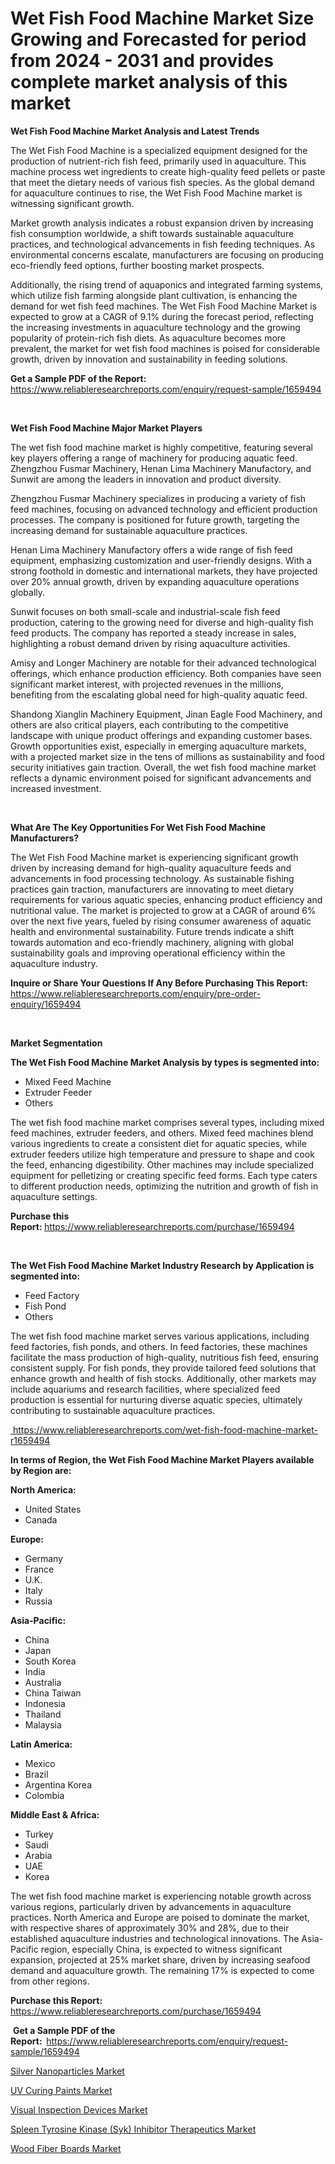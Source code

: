 <p><h1>Wet Fish Food Machine Market Size Growing and Forecasted for period from 2024 - 2031 and provides complete market analysis of this market</h1></p><p><strong>Wet Fish Food Machine Market Analysis and Latest Trends</strong></p>
<p><p>The Wet Fish Food Machine is a specialized equipment designed for the production of nutrient-rich fish feed, primarily used in aquaculture. This machine process wet ingredients to create high-quality feed pellets or paste that meet the dietary needs of various fish species. As the global demand for aquaculture continues to rise, the Wet Fish Food Machine market is witnessing significant growth.</p><p>Market growth analysis indicates a robust expansion driven by increasing fish consumption worldwide, a shift towards sustainable aquaculture practices, and technological advancements in fish feeding techniques. As environmental concerns escalate, manufacturers are focusing on producing eco-friendly feed options, further boosting market prospects. </p><p>Additionally, the rising trend of aquaponics and integrated farming systems, which utilize fish farming alongside plant cultivation, is enhancing the demand for wet fish feed machines. The Wet Fish Food Machine Market is expected to grow at a CAGR of 9.1% during the forecast period, reflecting the increasing investments in aquaculture technology and the growing popularity of protein-rich fish diets. As aquaculture becomes more prevalent, the market for wet fish food machines is poised for considerable growth, driven by innovation and sustainability in feeding solutions.</p></p>
<p><strong>Get a Sample PDF of the Report:&nbsp;</strong> <a href="https://www.reliableresearchreports.com/enquiry/request-sample/1659494?utm_campaign=33&utm_medium=2&utm_source=Github&utm_content=ia&utm_term=09122024&utm_id=wet-fish-food-machine">https://www.reliableresearchreports.com/enquiry/request-sample/1659494</a></p>
<p>&nbsp;</p>
<p><strong>Wet Fish Food Machine Major Market Players</strong></p>
<p><p>The wet fish food machine market is highly competitive, featuring several key players offering a range of machinery for producing aquatic feed. Zhengzhou Fusmar Machinery, Henan Lima Machinery Manufactory, and Sunwit are among the leaders in innovation and product diversity. </p><p>Zhengzhou Fusmar Machinery specializes in producing a variety of fish feed machines, focusing on advanced technology and efficient production processes. The company is positioned for future growth, targeting the increasing demand for sustainable aquaculture practices. </p><p>Henan Lima Machinery Manufactory offers a wide range of fish feed equipment, emphasizing customization and user-friendly designs. With a strong foothold in domestic and international markets, they have projected over 20% annual growth, driven by expanding aquaculture operations globally.</p><p>Sunwit focuses on both small-scale and industrial-scale fish feed production, catering to the growing need for diverse and high-quality fish feed products. The company has reported a steady increase in sales, highlighting a robust demand driven by rising aquaculture activities.</p><p>Amisy and Longer Machinery are notable for their advanced technological offerings, which enhance production efficiency. Both companies have seen significant market interest, with projected revenues in the millions, benefiting from the escalating global need for high-quality aquatic feed.</p><p>Shandong Xianglin Machinery Equipment, Jinan Eagle Food Machinery, and others are also critical players, each contributing to the competitive landscape with unique product offerings and expanding customer bases. Growth opportunities exist, especially in emerging aquaculture markets, with a projected market size in the tens of millions as sustainability and food security initiatives gain traction. Overall, the wet fish food machine market reflects a dynamic environment poised for significant advancements and increased investment.</p></p>
<p>&nbsp;</p>
<p><strong>What Are The Key Opportunities For Wet Fish Food Machine Manufacturers?</strong></p>
<p><p>The Wet Fish Food Machine market is experiencing significant growth driven by increasing demand for high-quality aquaculture feeds and advancements in food processing technology. As sustainable fishing practices gain traction, manufacturers are innovating to meet dietary requirements for various aquatic species, enhancing product efficiency and nutritional value. The market is projected to grow at a CAGR of around 6% over the next five years, fueled by rising consumer awareness of aquatic health and environmental sustainability. Future trends indicate a shift towards automation and eco-friendly machinery, aligning with global sustainability goals and improving operational efficiency within the aquaculture industry.</p></p>
<p><strong>Inquire or Share Your Questions If Any Before Purchasing This Report:</strong> <a href="https://www.reliableresearchreports.com/enquiry/pre-order-enquiry/1659494?utm_campaign=33&utm_medium=2&utm_source=Github&utm_content=ia&utm_term=09122024&utm_id=wet-fish-food-machine">https://www.reliableresearchreports.com/enquiry/pre-order-enquiry/1659494</a></p>
<p>&nbsp;</p>
<p><strong>Market Segmentation</strong></p>
<p><strong>The Wet Fish Food Machine Market Analysis by types is segmented into:</strong></p>
<p><ul><li>Mixed Feed Machine</li><li>Extruder Feeder</li><li>Others</li></ul></p>
<p><p>The wet fish food machine market comprises several types, including mixed feed machines, extruder feeders, and others. Mixed feed machines blend various ingredients to create a consistent diet for aquatic species, while extruder feeders utilize high temperature and pressure to shape and cook the feed, enhancing digestibility. Other machines may include specialized equipment for pelletizing or creating specific feed forms. Each type caters to different production needs, optimizing the nutrition and growth of fish in aquaculture settings.</p></p>
<p><strong>Purchase this Report:&nbsp;</strong><a href="https://www.reliableresearchreports.com/purchase/1659494?utm_campaign=33&utm_medium=2&utm_source=Github&utm_content=ia&utm_term=09122024&utm_id=wet-fish-food-machine">https://www.reliableresearchreports.com/purchase/1659494</a></p>
<p>&nbsp;</p>
<p><strong>The Wet Fish Food Machine Market Industry Research by Application is segmented into:</strong></p>
<p><ul><li>Feed Factory</li><li>Fish Pond</li><li>Others</li></ul></p>
<p><p>The wet fish food machine market serves various applications, including feed factories, fish ponds, and others. In feed factories, these machines facilitate the mass production of high-quality, nutritious fish feed, ensuring consistent supply. For fish ponds, they provide tailored feed solutions that enhance growth and health of fish stocks. Additionally, other markets may include aquariums and research facilities, where specialized feed production is essential for nurturing diverse aquatic species, ultimately contributing to sustainable aquaculture practices.</p></p>
<p><a href="https://www.reliableresearchreports.com/wet-fish-food-machine-market-r1659494?utm_campaign=33&utm_medium=2&utm_source=Github&utm_content=ia&utm_term=09122024&utm_id=wet-fish-food-machine">&nbsp;https://www.reliableresearchreports.com/wet-fish-food-machine-market-r1659494</a></p>
<p><strong>In terms of Region, the Wet Fish Food Machine Market Players available by Region are:</strong></p>
<p>
    <p> <strong> North America: </strong>
        <ul>
            <li>United States</li>
            <li>Canada</li>
        </ul>
        </p> 
    <p> <strong> Europe: </strong>
        <ul>
            <li>Germany</li>
            <li>France</li>
            <li>U.K.</li>
            <li>Italy</li>
            <li>Russia</li>
        </ul>
        </p> 
    <p> <strong> Asia-Pacific: </strong>
        <ul>
            <li>China</li>
            <li>Japan</li>
            <li>South Korea</li>
            <li>India</li>
            <li>Australia</li>
            <li>China Taiwan</li>
            <li>Indonesia</li>
            <li>Thailand</li>
            <li>Malaysia</li>
        </ul>
        </p> 
    <p> <strong> Latin America: </strong>
        <ul>
            <li>Mexico</li>
            <li>Brazil</li>
            <li>Argentina Korea</li>
            <li>Colombia</li>
        </ul>
        </p> 
    <p> <strong> Middle East & Africa: </strong>
        <ul>
            <li>Turkey</li>
            <li>Saudi</li>
            <li>Arabia</li>
            <li>UAE</li>
            <li>Korea</li>
        </ul>
    </p>
    </p>
<p><p>The wet fish food machine market is experiencing notable growth across various regions, particularly driven by advancements in aquaculture practices. North America and Europe are poised to dominate the market, with respective shares of approximately 30% and 28%, due to their established aquaculture industries and technological innovations. The Asia-Pacific region, especially China, is expected to witness significant expansion, projected at 25% market share, driven by increasing seafood demand and aquaculture growth. The remaining 17% is expected to come from other regions.</p></p>
<p><strong>Purchase this Report: </strong><a href="https://www.reliableresearchreports.com/purchase/1659494?utm_campaign=33&utm_medium=2&utm_source=Github&utm_content=ia&utm_term=09122024&utm_id=wet-fish-food-machine">https://www.reliableresearchreports.com/purchase/1659494</a></p>
<p>&nbsp;<strong>Get a Sample PDF of the Report:&nbsp;&nbsp;</strong><a href="https://www.reliableresearchreports.com/enquiry/request-sample/1659494?utm_campaign=33&utm_medium=2&utm_source=Github&utm_content=ia&utm_term=09122024&utm_id=wet-fish-food-machine">https://www.reliableresearchreports.com/enquiry/request-sample/1659494</a></p>
<p><strong></strong></p>
<p><p><a href="https://www.linkedin.com/pulse/exploring-potential-silver-nanoparticles-marketthe-upcoming-prospects-pwipf?utm_campaign=33&utm_medium=2&utm_source=Github&utm_content=ia&utm_term=09122024&utm_id=wet-fish-food-machine">Silver Nanoparticles Market</a></p><p><a href="https://www.linkedin.com/pulse/acomprehensive-analysis-uv-curing-paints-market-covering-size-uugxf?utm_campaign=33&utm_medium=2&utm_source=Github&utm_content=ia&utm_term=09122024&utm_id=wet-fish-food-machine">UV Curing Paints Market</a></p><p><a href="https://github.com/lindaopodray/Market-Research-Report-List-1/blob/main/visual-inspection-devices-market.md?utm_campaign=33&utm_medium=2&utm_source=Github&utm_content=ia&utm_term=09122024&utm_id=wet-fish-food-machine">Visual Inspection Devices Market</a></p><p><a href="https://github.com/OlenFleming68/Market-Research-Report-List-1/blob/main/spleen-tyrosine-kinase-syk-inhibitor-therapeutics-market.md?utm_campaign=33&utm_medium=2&utm_source=Github&utm_content=ia&utm_term=09122024&utm_id=wet-fish-food-machine">Spleen Tyrosine Kinase (Syk) Inhibitor Therapeutics Market</a></p><p><a href="https://www.linkedin.com/pulse/wood-fiber-boards-market-state-revenue-forecast-growth-potential-33qff?utm_campaign=33&utm_medium=2&utm_source=Github&utm_content=ia&utm_term=09122024&utm_id=wet-fish-food-machine">Wood Fiber Boards Market</a></p></p>